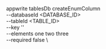 appwrite tablesDb createEnumColumn \
        --databaseId <DATABASE_ID> \
        --tableId <TABLE_ID> \
        --key '' \
        --elements one two three \
        --required false \


